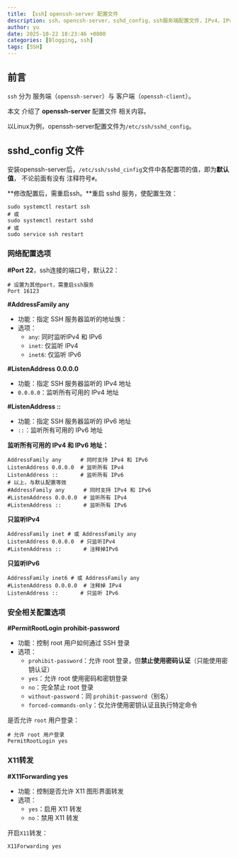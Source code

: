 ```yaml
---
title: 【ssh】openssh-server 配置文件
description: ssh，openssh-server，sshd_config，ssh服务端配置文件，IPv4，IPv6。
author: yu
date: 2025-10-22 18:23:46 +0800
categories: [Blogging, ssh]
tags: [SSH]
---
```



## 前言

`ssh` 分为 服务端（`openssh-server`）与 客户端（`openssh-client`）。

本文 介绍了 **openssh-server** 配置文件 相关内容。

以Linux为例，openssh-server配置文件为`/etc/ssh/sshd_config`。

## sshd_config 文件

安装openssh-server后，`/etc/ssh/sshd_cinfig`文件中各配置项的值，即为**默认值**，
不论前面有没有 注释符号`#`。

**修改配置后，需重启ssh。**重启 sshd 服务，使配置生效：
```shell
sudo systemctl restart ssh
# 或
sudo systemctl restart sshd
# 或
sudo service ssh restart
```

### 网络配置选项

**#Port 22**，ssh连接的端口号，默认22：
```plaintext
# 设置为其他port，需重启ssh服务
Port 16123
```

**#AddressFamily any**
- 功能：指定 SSH 服务器监听的地址族：
- 选项：
  - `any`: 同时监听IPv4 和 IPv6
  - `inet`: 仅监听 IPv4
  - `inet6`: 仅监听 IPv6

**#ListenAddress 0.0.0.0**
- 功能：指定 SSH 服务器监听的 IPv4 地址
- `0.0.0.0`：监听所有可用的 IPv4 地址

**#ListenAddress ::**
- 功能：指定 SSH 服务器监听的 IPv6 地址
- `::`：监听所有可用的 IPv6 地址

**监听所有可用的 IPv4 和 IPv6 地址：**
```shell
AddressFamily any      # 同时支持 IPv4 和 IPv6
ListenAddress 0.0.0.0  # 监听所有 IPv4
ListenAddress ::       # 监听所有 IPv6
# 以上，与默认配置等效
#AddressFamily any      # 同时支持 IPv4 和 IPv6
#ListenAddress 0.0.0.0  # 监听所有 IPv4
#ListenAddress ::       # 监听所有 IPv6
```

**只监听IPv4**
```shell
AddressFamily inet # 或 AddressFamily any
ListenAddress 0.0.0.0  # 只监听IPv4
#ListenAddress ::       # 注释掉IPv6
```

**只监听IPv6**
```shell
AddressFamily inet6 # 或 AddressFamily any
#ListenAddress 0.0.0.0  # 注释掉 IPv4
ListenAddress ::       # 只监听 IPv6
```

### 安全相关配置选项

**#PermitRootLogin prohibit-password**
- 功能：控制 root 用户如何通过 SSH 登录
- 选项：
  - `prohibit-password`：允许 root 登录，但**禁止使用密码认证**（只能使用密钥认证）
  - `yes`：允许 root 使用密码和密钥登录
  - `no`：完全禁止 root 登录
  - `without-password`：同 `prohibit-password`（别名）
  - `forced-commands-only`：仅允许使用密钥认证且执行特定命令

是否允许 `root` 用户登录：
```plaintext
# 允许 root 用户登录
PermitRootLogin yes
```

### X11转发

**#X11Forwarding yes**
- 功能：控制是否允许 X11 图形界面转发
- 选项：
  - `yes`：启用 X11 转发
  - `no`：禁用 X11 转发

开启`X11`转发：
```plaintext
X11Forwarding yes
```


